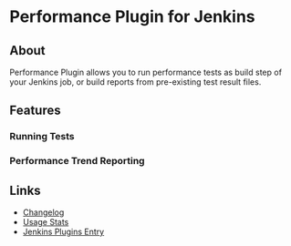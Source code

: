 # Performance Plugin for Jenkins 

## About

Performance Plugin allows you to run performance tests as build step of your Jenkins job, or build reports from pre-existing test result files. 

## Features

### Running Tests

### Performance Trend Reporting

## Links

- [Changelog](Changelog.md)
- [Usage Stats](stats.html)
- [Jenkins Plugins Entry](https://wiki.jenkins-ci.org/display/JENKINS/Performance+Plugin)
